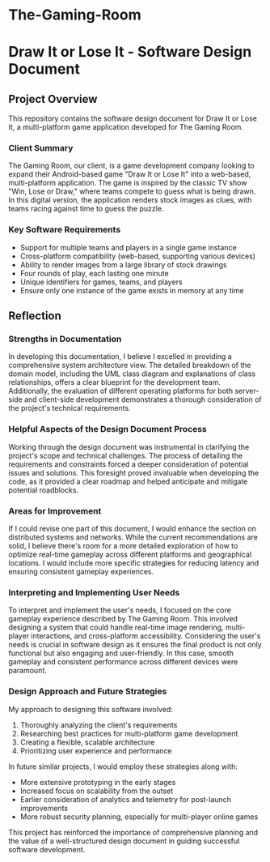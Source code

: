 # The-Gaming-Room

# Draw It or Lose It - Software Design Document

## Project Overview

This repository contains the software design document for Draw It or Lose It, a multi-platform game application developed for The Gaming Room. 

### Client Summary

The Gaming Room, our client, is a game development company looking to expand their Android-based game "Draw It or Lose It" into a web-based, multi-platform application. The game is inspired by the classic TV show "Win, Lose or Draw," where teams compete to guess what is being drawn. In this digital version, the application renders stock images as clues, with teams racing against time to guess the puzzle.

### Key Software Requirements

- Support for multiple teams and players in a single game instance
- Cross-platform compatibility (web-based, supporting various devices)
- Ability to render images from a large library of stock drawings
- Four rounds of play, each lasting one minute
- Unique identifiers for games, teams, and players
- Ensure only one instance of the game exists in memory at any time

## Reflection

### Strengths in Documentation

In developing this documentation, I believe I excelled in providing a comprehensive system architecture view. The detailed breakdown of the domain model, including the UML class diagram and explanations of class relationships, offers a clear blueprint for the development team. Additionally, the evaluation of different operating platforms for both server-side and client-side development demonstrates a thorough consideration of the project's technical requirements.

### Helpful Aspects of the Design Document Process

Working through the design document was instrumental in clarifying the project's scope and technical challenges. The process of detailing the requirements and constraints forced a deeper consideration of potential issues and solutions. This foresight proved invaluable when developing the code, as it provided a clear roadmap and helped anticipate and mitigate potential roadblocks.

### Areas for Improvement

If I could revise one part of this document, I would enhance the section on distributed systems and networks. While the current recommendations are solid, I believe there's room for a more detailed exploration of how to optimize real-time gameplay across different platforms and geographical locations. I would include more specific strategies for reducing latency and ensuring consistent gameplay experiences.

### Interpreting and Implementing User Needs

To interpret and implement the user's needs, I focused on the core gameplay experience described by The Gaming Room. This involved designing a system that could handle real-time image rendering, multi-player interactions, and cross-platform accessibility. Considering the user's needs is crucial in software design as it ensures the final product is not only functional but also engaging and user-friendly. In this case, smooth gameplay and consistent performance across different devices were paramount.

### Design Approach and Future Strategies

My approach to designing this software involved:

1. Thoroughly analyzing the client's requirements
2. Researching best practices for multi-platform game development
3. Creating a flexible, scalable architecture
4. Prioritizing user experience and performance

In future similar projects, I would employ these strategies along with:

- More extensive prototyping in the early stages
- Increased focus on scalability from the outset
- Earlier consideration of analytics and telemetry for post-launch improvements
- More robust security planning, especially for multi-player online games

This project has reinforced the importance of comprehensive planning and the value of a well-structured design document in guiding successful software development.
